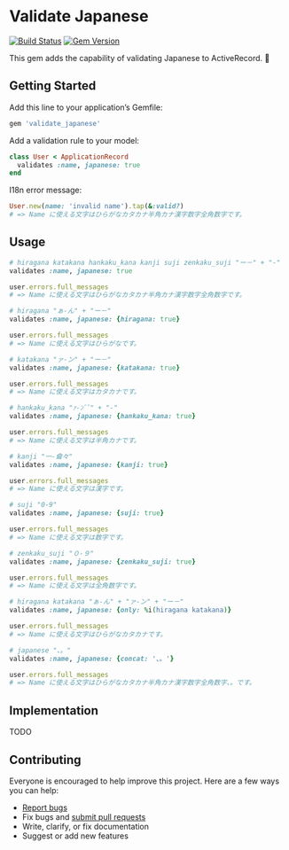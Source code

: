 # Validate Japanese

[![Build Status](https://travis-ci.org/ts-3156/validate_japanese.svg?branch=master)](https://travis-ci.org/ts-3156/validate_japanese)
[![Gem Version](https://badge.fury.io/rb/validate_japanese.svg)](https://badge.fury.io/rb/validate_japanese)

This gem adds the capability of validating Japanese to ActiveRecord. :tada:

## Getting Started

Add this line to your application’s Gemfile:

```ruby
gem 'validate_japanese'
```

Add a validation rule to your model:

```ruby
class User < ApplicationRecord
  validates :name, japanese: true
end
```

I18n error message:

```ruby
User.new(name: 'invalid name').tap(&:valid?)
# => Name に使える文字はひらがなカタカナ半角カナ漢字数字全角数字です。
```

## Usage

```ruby
# hiragana katakana hankaku_kana kanji suji zenkaku_suji "ー－" + "-"
validates :name, japanese: true

user.errors.full_messages
# => Name に使える文字はひらがなカタカナ半角カナ漢字数字全角数字です。
```

```ruby
# hiragana "ぁ-ん" + "ー－"
validates :name, japanese: {hiragana: true}

user.errors.full_messages
# => Name に使える文字はひらがなです。
```

```ruby
# katakana "ァ-ン" + "ー－"
validates :name, japanese: {katakana: true}

user.errors.full_messages
# => Name に使える文字はカタカナです。
```

```ruby
# hankaku_kana "ｧ-ﾝﾞﾟ" + "-"
validates :name, japanese: {hankaku_kana: true}

user.errors.full_messages
# => Name に使える文字は半角カナです。
```

```ruby
# kanji "一-龠々"
validates :name, japanese: {kanji: true}

user.errors.full_messages
# => Name に使える文字は漢字です。
```

```ruby
# suji "0-9"
validates :name, japanese: {suji: true}

user.errors.full_messages
# => Name に使える文字は数字です。
```

```ruby
# zenkaku_suji "０-９"
validates :name, japanese: {zenkaku_suji: true}

user.errors.full_messages
# => Name に使える文字は全角数字です。
```

```ruby
# hiragana katakana "ぁ-ん" + "ァ-ン" + "ー－"
validates :name, japanese: {only: %i(hiragana katakana)}

user.errors.full_messages
# => Name に使える文字はひらがなカタカナです。
```

```ruby
# japanese "、。"
validates :name, japanese: {concat: '、。'}

user.errors.full_messages
# => Name に使える文字はひらがなカタカナ半角カナ漢字数字全角数字、。です。
```

## Implementation

TODO

## Contributing

Everyone is encouraged to help improve this project. Here are a few ways you can help:

- [Report bugs](https://github.com/ts-3156/validate_japanese/issues)
- Fix bugs and [submit pull requests](https://github.com/ts-3156/validate_japanese/pulls)
- Write, clarify, or fix documentation
- Suggest or add new features
